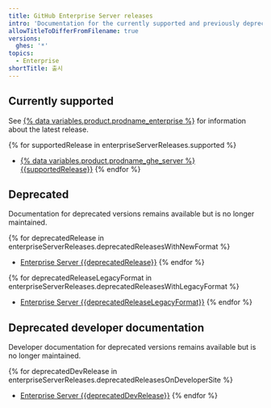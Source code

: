 ```yaml
---
title: GitHub Enterprise Server releases
intro: 'Documentation for the currently supported and previously deprecated versions of {{ site.data.variables.product.prodname_ghe_server }}.'
allowTitleToDifferFromFilename: true
versions:
  ghes: '*'
topics:
  - Enterprise
shortTitle: 출시
---
```


## Currently supported

See [{% data variables.product.prodname_enterprise %}](https://github.com/enterprise) for information about the latest release.

{% for supportedRelease in enterpriseServerReleases.supported %}
- [{% data variables.product.prodname_ghe_server %} {{supportedRelease}}](/enterprise-server@{{supportedRelease}})
{% endfor %}

## Deprecated

Documentation for deprecated versions remains available but is no longer maintained.

{% for deprecatedRelease in enterpriseServerReleases.deprecatedReleasesWithNewFormat %}
- [Enterprise Server {{deprecatedRelease}}](/enterprise-server@{{deprecatedRelease}})
{% endfor %}

{% for deprecatedReleaseLegacyFormat in enterpriseServerReleases.deprecatedReleasesWithLegacyFormat %}
- [Enterprise Server {{deprecatedReleaseLegacyFormat}}](/enterprise/{{deprecatedReleaseLegacyFormat}})
{% endfor %}

## Deprecated developer documentation

Developer documentation for deprecated versions remains available but is no longer maintained.

{% for deprecatedDevRelease in enterpriseServerReleases.deprecatedReleasesOnDeveloperSite %}
- [Enterprise Server {{deprecatedDevRelease}}](https://developer.github.com/enterprise/{{deprecatedDevRelease}})
{% endfor %}
